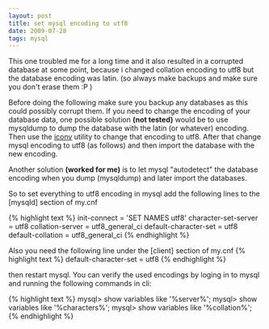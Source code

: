 ```yaml
---
layout: post
title: set mysql encoding to utf8
date: 2009-07-28
tags: mysql
---
```

This one troubled me for a long time and it also resulted in a corrupted database at some point, because i changed collation encoding to utf8 but the database encoding was latin. (so always make backups and make sure you don't erase them :P )

Before doing the following make sure you backup any databases as this could possibly corrupt them. If you need to change the encoding of your database data, one possible solution **(not tested)** would be to use mysqldump to dump the database with the latin (or whatever) encoding. Then use the [iconv](http://www.gnu.org/software/libiconv/documentation/libiconv/iconv.1.html) utility to change that encoding to utf8. After that change mysql encoding to utf8 (as follows) and then import the database with the new encoding.

Another solution **(worked for me)** is to let mysql "autodetect" the database encoding when you dump (mysqldump) and later import the databases.

So to set everything to utf8 encoding in mysql add the following lines to the \[mysqld\] section of my.cnf

{% highlight text %}
init-connect = 'SET NAMES utf8'
character-set-server = utf8
collation-server = utf8_general_ci
default-character-set = utf8
default-collation = utf8_general_ci
{% endhighlight %}

Also you need the following line under the \[client\] section of my.cnf
{% highlight text %}
default-character-set = utf8
{% endhighlight %}

then restart mysql.
You can verify the used encodings by loging in to mysql and running the following commands in cli:

{% highlight text %}
mysql> show variables like '%server%';
mysql> show variables like '%characters%';
mysql> show variables like '%collation%';
{% endhighlight %}
